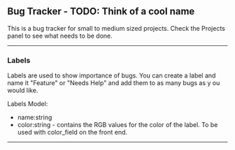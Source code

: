 ## Bug Tracker - TODO: Think of a cool name

This is a bug tracker for small to medium sized projects. Check the Projects panel to see what needs to be done. 

-----------------------

### Labels
Labels are used to show importance of bugs. You can create a label and name it "Feature" or "Needs Help" and add them to as many bugs as y ou would like. 

Labels Model: 
* name:string
* color:string - contains the RGB values for the color of the label. To be used with color_field on the front end.

-----------------------
